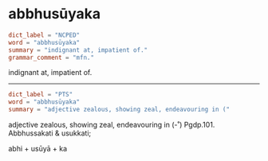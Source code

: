 # abbhusūyaka

``` toml
dict_label = "NCPED"
word = "abbhusūyaka"
summary = "indignant at, impatient of."
grammar_comment = "mfn."
```

indignant at, impatient of.

--------------------

``` toml
dict_label = "PTS"
word = "abbhusūyaka"
summary = "adjective zealous, showing zeal, endeavouring in ("
```

adjective zealous, showing zeal, endeavouring in (\-˚) Pgdp.101. Abbhussakati & usukkati;

abhi \+ usūyā \+ ka

